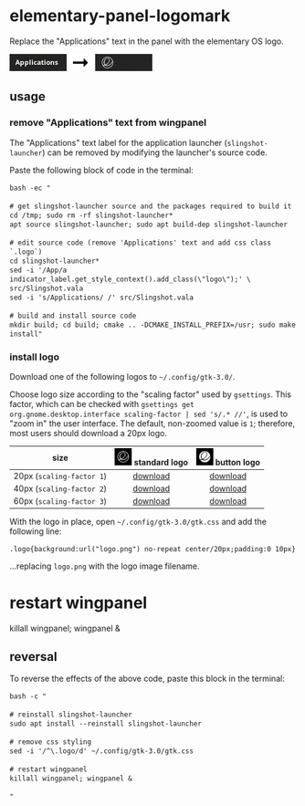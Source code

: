 # elementary-panel-logomark

Replace the "Applications" text in the panel with the elementary OS logo.

<img src="example.png" width="250">

## usage

### remove "Applications" text from wingpanel

The "Applications" text label for the application launcher (`slingshot-launcher`) can be removed by modifying the launcher's source code.

Paste the following block of code in the terminal:

```
bash -ec "

# get slingshot-launcher source and the packages required to build it
cd /tmp; sudo rm -rf slingshot-launcher*
apt source slingshot-launcher; sudo apt build-dep slingshot-launcher

# edit source code (remove 'Applications' text and add css class `.logo`)
cd slingshot-launcher*
sed -i '/App/a indicator_label.get_style_context().add_class(\"logo\");' \
src/Slingshot.vala
sed -i 's/Applications/ /' src/Slingshot.vala

# build and install source code
mkdir build; cd build; cmake .. -DCMAKE_INSTALL_PREFIX=/usr; sudo make install"
```

### install logo

Download one of the following logos to `~/.config/gtk-3.0/`.

Choose logo size according to the "scaling factor" used by `gsettings`. This factor, which can be checked with `gsettings get org.gnome.desktop.interface scaling-factor | sed 's/.* //'`, is used to "zoom in" the user interface. The default, non-zoomed value is `1`; therefore, most users should download a 20px logo.

 size                      | <img src="example-logo-standard.png" width="30"> standard logo | <img src="example-logo-button.png" width="30"> button logo
:-------------------------:|:--------------------------------------------------------------:|:------------------------------------------------------------:
 20px (`scaling-factor 1`) | [download](https://git.io/v9eJ2)                               | [download](https://git.io/v9eJX)
 40px (`scaling-factor 2`) | [download](https://git.io/v9eJK)                               | [download](https://git.io/v9eJM)
 60px (`scaling-factor 3`) | [download](https://git.io/v9eJi)                               | [download](https://git.io/v9eJ9)

With the logo in place, open `~/.config/gtk-3.0/gtk.css` and add the following line:

```
.logo{background:url("logo.png") no-repeat center/20px;padding:0 10px}
```

...replacing `logo.png` with the logo image filename.

# restart wingpanel
killall wingpanel; wingpanel &

## reversal

To reverse the effects of the above code, paste this block in the terminal:

```
bash -c "

# reinstall slingshot-launcher
sudo apt install --reinstall slingshot-launcher

# remove css styling
sed -i '/^\.logo/d' ~/.config/gtk-3.0/gtk.css

# restart wingpanel
killall wingpanel; wingpanel &

"
```

